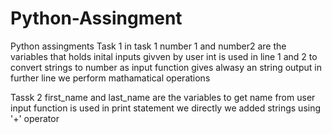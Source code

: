 # Python-Assingment
Python assingments
Task 1
in task 1 number 1 and number2 are the variables that holds inital inputs givven by user
int is used in line 1 and 2 to convert strings to number as input function gives alwasy an string output
in further line we perform mathamatical operations

Tassk 2
first_name and last_name are the variables to get name from user input function is used
in print statement we directly we added strings using '+' operator
